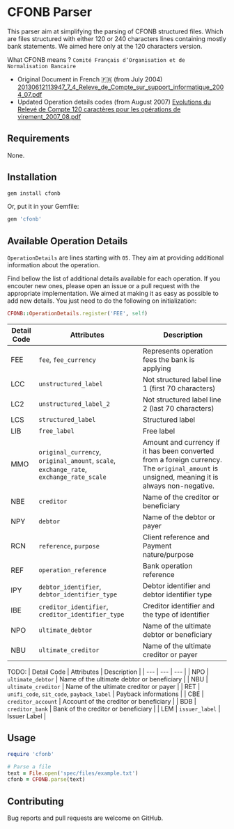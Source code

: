 # CFONB Parser

This parser aim at simplifying the parsing of CFONB structured files.
Which are files structured with either 120 or 240 characters lines containing mostly bank statements.
We aimed here only at the 120 characters version.

What CFONB means ? `Comité Français d’Organisation et de Normalisation Bancaire`

- Original Document in French 🇫🇷 (from July 2004)
  [20130612113947_7_4_Releve_de_Compte_sur_support_informatique_2004_07.pdf](https://github.com/pennylane-hq/cfonb/files/13307686/20130612113947_7_4_Releve_de_Compte_sur_support_informatique_2004_07.pdf)
- Updated Operation details codes (from August 2007)
  [Evolutions du Relevé de Compte 120 caractères pour les opérations de virement_2007_08.pdf](https://github.com/user-attachments/files/17554987/Evolutions.du.Releve.de.Compte.120.caracteres.pour.les.operations.de.virement.Aout.2007.pdf)

## Requirements

None.

## Installation

```bash
gem install cfonb
```

Or, put it in your Gemfile:

```ruby
gem 'cfonb'
```

## Available Operation Details

`OperationDetails` are lines starting with `05`. They aim at providing additional information about the operation.

Find bellow the list of additional details available for each operation.
If you encouter new ones, please open an issue or a pull request with the appropriate implementation.
We aimed at making it as easy as possible to add new details. You just need to do the following on initialization:

```ruby
CFONB::OperationDetails.register('FEE', self)
```

| Detail Code | Attributes                                                                              | Description                                                                                                                                 |
| ----------- | --------------------------------------------------------------------------------------- | ------------------------------------------------------------------------------------------------------------------------------------------- |
| FEE         | `fee`, `fee_currency`                                                                   | Represents operation fees the bank is applying                                                                                              |
| LCC         | `unstructured_label`                                                                    | Not structured label line 1 (first 70 characters)                                                                                           |
| LC2         | `unstructured_label_2`                                                                  | Not structured label line 2 (last 70 characters)                                                                                            |
| LCS         | `structured_label`                                                                      | Structured label                                                                                                                            |
| LIB         | `free_label`                                                                            | Free label                                                                                                                                  |
| MMO         | `original_currency`, `original_amount`, `scale`, `exchange_rate`, `exchange_rate_scale` | Amount and currency if it has been converted from a foreign currency. The `original_amount` is unsigned, meaning it is always non-negative. |
| NBE         | `creditor`                                                                              | Name of the creditor or beneficiary                                                                                                         |
| NPY         | `debtor`                                                                                | Name of the debtor or payer                                                                                                                 |
| RCN         | `reference`, `purpose`                                                                  | Client reference and Payment nature/purpose                                                                                                 |
| REF         | `operation_reference`                                                                   | Bank operation reference                                                                                                                    |
| IPY         | `debtor_identifier`, `debtor_identifier_type`                                           | Debtor identifier and debtor identifier type                                                                                                |
| IBE         | `creditor_identifier`, `creditor_identifier_type`                                       | Creditor identifier and the type of identifier                                                                                              |
| NPO         | `ultimate_debtor`                                                                       | Name of the ultimate debtor or beneficiary                                                                                                  |
| NBU         | `ultimate_creditor`                                                                     | Name of the ultimate creditor or payer                                                                                                      |

TODO:
| Detail Code | Attributes | Description |
| --- | --- | --- |
| NPO | `ultimate_debtor` | Name of the ultimate debtor or beneficiary |
| NBU | `ultimate_creditor` | Name of the ultimate creditor or payer |
| RET | `unifi_code`, `sit_code`, `payback_label` | Payback informations |
| CBE | `creditor_account` | Account of the creditor or beneficiary |
| BDB | `creditor_bank` | Bank of the creditor or beneficiary |
| LEM | `issuer_label` | Issuer Label |

## Usage

```ruby
require 'cfonb'

# Parse a file
text = File.open('spec/files/example.txt')
cfonb = CFONB.parse(text)
```

## Contributing

Bug reports and pull requests are welcome on GitHub.
